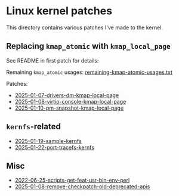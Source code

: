 # Linux kernel patches

This directory contains various patches I've made to the kernel.

## Replacing `kmap_atomic` with `kmap_local_page`

See README in first patch for details:

Remaining `kmap_atomic` usages: [remaining-kmap-atomic-usages.txt](./2025-01-07-drivers-dm-kmap-local-page/remaining-kmap-atomic-usages.txt)

Patches:

- [2025-01-07-drivers-dm-kmap-local-page](./2025-01-07-drivers-dm-kmap-local-page)
- [2025-01-08-virtio-console-kmap-local-page](./2025-01-08-virtio-console-kmap-local-page)
- [2025-01-10-pm-snapshot-kmap-local-page](./2025-01-10-pm-snapshot-kmap-local-page)

## `kernfs`-related

- [2025-01-19-sample-kernfs](./2025-01-19-sample-kernfs)
- [2025-01-22-port-tracefs-kernfs](./2025-01-22-port-tracefs-kernfs)

## Misc

- [2022-06-25-scripts-get-feat-usr-bin-env-perl](./2022-06-25-scripts-get-feat-usr-bin-env-perl)
- [2025-01-08-remove-checkpatch-old-deprecated-apis](./2025-01-08-remove-checkpatch-old-deprecated-apis)
